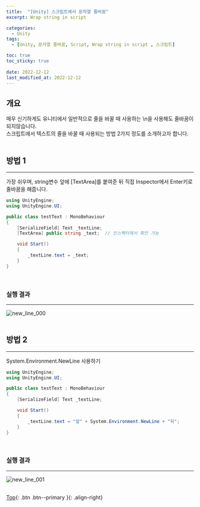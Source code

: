 ```yaml
---
title:  "[Unity] 스크립트에서 문자열 줄바꿈"
excerpt: Wrap string in script

categories:
  - Unity
tags:
  - [Unity, 문자열 줄바꿈, Script, Wrap string in script , 스크립트]

toc: true
toc_sticky: true
 
date: 2022-12-12
last_modified_at: 2022-12-12
---
```


## 개요
매우 신기하게도 유니티에서 일반적으로 줄을 바꿀 때 사용하는 \n을 사용해도 줄바꿈이 되지않습니다.<br>
스크립트에서 텍스트의 줄을 바꿀 때 사용되는 방법 2가지 정도를 소개하고자 합니다.<br>
<br>

## 방법 1
---

가장 쉬우며, string변수 앞에 [TextArea]를 붙여준 뒤 직접 Inspector에서 Enter키로 줄바꿈을 해줍니다.

``` C#
using UnityEngine;
using UnityEngine.UI;

public class testText : MonoBehaviour
{
    [SerializeField] Text _textLine;
    [TextArea] public string _text;  // 인스펙터에서 확인 가능

    void Start()
    {
        _textLine.text = _text;
    }
}
```
<br> 

### 실행 결과
---
![new_line_000](https://user-images.githubusercontent.com/40765022/207053534-bc1d5f65-1b2a-4ab9-8313-1c18ae703242.png)
<br><br>

## 방법 2
---

System.Environment.NewLine 사용하기

``` C#
using UnityEngine;
using UnityEngine.UI;

public class testText : MonoBehaviour
{
    [SerializeField] Text _textLine;

    void Start()
    {
        _textLine.text = "앞" + System.Environment.NewLine + "뒤";
    }
}
```
<br> 

### 실행 결과
---
![new_line_001](https://user-images.githubusercontent.com/40765022/207053536-60d55666-f0dd-4f0b-b81e-b22b54244e41.png)
<br><br>

[Top](#){: .btn .btn--primary }{: .align-right}